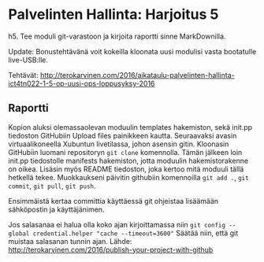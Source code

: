# Palvelinten Hallinta: Harjoitus 5

h5. Tee moduli git-varastoon ja kirjoita raportti sinne MarkDownilla.

Update: Bonustehtävänä voit kokeilla kloonata uusi modulisi vasta bootatulle live-USB:lle.

Tehtävät: http://terokarvinen.com/2016/aikataulu-palvelinten-hallinta-ict4tn022-1-5-op-uusi-ops-loppusyksy-2016

## Raportti

Kopion aluksi olemassaolevan moduulin templates hakemiston, sekä init.pp tiedoston GitHubiin Upload files
painikkeen kautta.
Seuraavaksi avasin virtuaalikoneella Xubuntun livetilassa, johon asensin gitin. 
Kloonasin GitHubiin luomani repositoryn ``git clone`` komennolla. Tämän jälkeen loin init.pp tiedostolle
 manifests hakemiston, jotta moduulin hakemistorakenne on oikea.
 Lisäsin myös README tiedoston, joka kertoo mitä moduuli tällä hetkellä tekee.
 Muokkaukseni päivitin githubiin komennoilla ``git add .``, ``git commit``, ``git pull``, ``git push``.

Ensimmäistä kertaa committia käyttäessä git ohjeistaa lisäämään sähköpostin ja käyttäjänimen.

Jos salasanaa ei halua olla koko ajan kirjoittamassa niin
``git config --global credential.helper "cache --timeout=3600"``
Säätää niin, että git muistaa salasanan tunnin ajan. 
Lähde: http://terokarvinen.com/2016/publish-your-project-with-github
